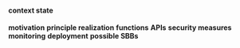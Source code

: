 ####  context state
**motivation**
**principle realization**
**functions**
**APIs**
**security measures**
**monitoring**
**deployment**
**possible SBBs**